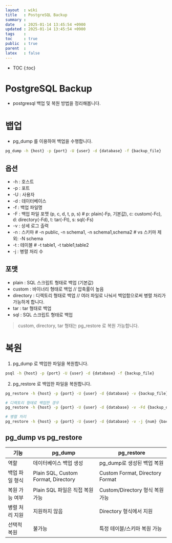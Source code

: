 ```yaml
---
layout  : wiki
title   : PostgreSQL Backup
summary : 
date    : 2025-01-14 13:45:54 +0900
updated : 2025-01-14 13:45:54 +0900
tags    : 
toc     : true
public  : true
parent  : 
latex   : false
---
```

* TOC
{:toc}

# PostgreSQL Backup
- postgresql 백업 및 복원 방법을 정리해봅니다.

# 뱁업
- pg_dump 를 이용하여 백업을 수행합니다.

```sh
pg_dump -h {host} -p {port} -U {user} -d {database} -f {backup_file}
```

## 옵션
- -h : 호스트
- -p : 포트
- -U : 사용자
- -d : 데이터베이스
- -f : 백업 파일명
- -F : 백업 파일 포맷 (p, c, d, t, p, s)   # p: plain(-Fp, 기본값), c: custom(-Fc), d: directory(-Fd), t: tar(-Ft), s: sql(-Fs)
- -v : 상세 로그 출력
- -n : 스키마   # -n public, -n schema1, -n schema1,schema2    # vs 스키마 제외: -N schema
- -t : 테이블   # -t table1, -t table1,table2
- -j : 병렬 처리 수

## 포맷
- plain : SQL 스크립트 형태로 백업 (기본값)
- custom : 바이너리 형태로 백업  // 압축률이 높음
- directory : 디렉토리 형태로 백업  // 여러 파일로 나눠서 백업함으로써 병렬 처리가 가능하게 합니다.
- tar : tar 형태로 백업
- sql : SQL 스크립트 형태로 백업
> custom, directory, tar 형태는 pg_restore 로 복원 가능합니다.

# 복원
1. pg_dump 로 백업한 파일을 복원합니다.

```sh
psql -h {host} -p {port} -U {user} -d {database} -f {backup_file}
```

2. pg_restore 로 백업한 파일을 복원합니다.

```sh
pg_restore -h {host} -p {port} -U {user} -d {database} -v {backup_file}

# 디렉토리 형태로 백업한 경우
pg_restore -h {host} -p {port} -U {user} -d {database} -v -Fd {backup_dir}

# 병렬 처리
pg_restore -h {host} -p {port} -U {user} -d {database} -v -j {num} {backup_file}
```

## pg_dump vs pg_restore

| 기능 | pg_dump | pg_restore |
| --- | --- | --- |
| 역할 | 데이터베이스 백업 생성 | pg_dump로 생성된 백업 복원 |
| 백업 파일 형식 | Plain SQL, Custom Format, Directory | Custom Format, Directory Format |
| 복원 가능 여부 | Plain SQL 파일은 직접 복원 가능 | Custom/Directory 형식 복원 가능 |
| 병렬 처리 지원 | 지원하지 않음 | Directory 형식에서 지원 |
| 선택적 복원 | 불가능 | 특정 테이블/스키마 복원 가능 |